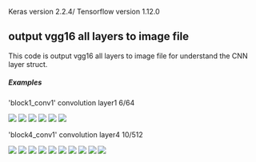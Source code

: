 Keras version 2.2.4/ Tensorflow version 1.12.0
## output vgg16 all layers to image file ##

This code is output vgg16 all layers to image file for understand the CNN layer struct.


##### Examples

'block1_conv1'  convolution layer1 6/64

![](/block1_conv1/0.jpg)
![](/block1_conv1/1.jpg)
![](/block1_conv1/2.jpg)
![](/block1_conv1/3.jpg)
![](/block1_conv1/4.jpg)
![](/block1_conv1/5.jpg)

'block4_conv1' convolution layer4 10/512

![](/block4_conv1/0.jpg)
![](/block4_conv1/1.jpg)
![](/block4_conv1/2.jpg)
![](/block4_conv1/3.jpg)
![](/block4_conv1/4.jpg)
![](/block4_conv1/5.jpg)
![](/block4_conv1/6.jpg)
![](/block4_conv1/7.jpg)
![](/block4_conv1/8.jpg)
![](/block4_conv1/9.jpg)



